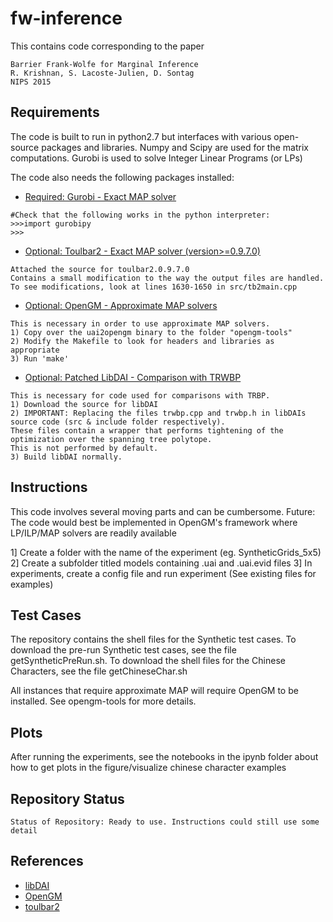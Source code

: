 # fw-inference

This contains code corresponding to the paper
```
Barrier Frank-Wolfe for Marginal Inference
R. Krishnan, S. Lacoste-Julien, D. Sontag
NIPS 2015
```
## Requirements
The code is built to run in python2.7 but interfaces with various open-source packages and libraries. 
Numpy and Scipy are used for the matrix computations. 
Gurobi is used to solve Integer Linear Programs (or LPs)

The code also needs the following packages installed:
* [Required: Gurobi - Exact MAP solver](http://www.gurobi.com/)

```
#Check that the following works in the python interpreter:
>>>import gurobipy
>>>
```
* [Optional: Toulbar2 - Exact MAP solver (version>=0.9.7.0)](https://mulcyber.toulouse.inra.fr/projects/toulbar2/)
```
Attached the source for toulbar2.0.9.7.0 
Contains a small modification to the way the output files are handled.
To see modifications, look at lines 1630-1650 in src/tb2main.cpp
```

* [Optional: OpenGM - Approximate MAP solvers](http://hci.iwr.uni-heidelberg.de/opengm2/)
```
This is necessary in order to use approximate MAP solvers. 
1) Copy over the uai2opengm binary to the folder "opengm-tools" 
2) Modify the Makefile to look for headers and libraries as appropriate
3) Run 'make'
```

* [Optional: Patched LibDAI - Comparison with TRWBP](https://staff.fnwi.uva.nl/j.m.mooij/libDAI/)
```
This is necessary for code used for comparisons with TRBP. 
1) Download the source for libDAI
2) IMPORTANT: Replacing the files trwbp.cpp and trwbp.h in libDAIs source code (src & include folder respectively). 
These files contain a wrapper that performs tightening of the optimization over the spanning tree polytope. 
This is not performed by default.
3) Build libDAI normally. 
```

## Instructions
This code involves several moving parts and can be cumbersome. 
Future: The code would best be implemented in OpenGM's framework where LP/ILP/MAP solvers are readily available 

1] Create a folder with the name of the experiment (eg. SyntheticGrids_5x5)
2] Create a subfolder titled models containing .uai and .uai.evid files 
3] In experiments, create a config file and run experiment (See existing files for examples)

## Test Cases
The repository contains the shell files for the Synthetic test cases. To download 
the pre-run Synthetic test cases, see the file getSyntheticPreRun.sh.
To download the shell files for the Chinese Characters, see the file getChineseChar.sh

All instances that require approximate MAP will require OpenGM to be installed. See opengm-tools for
more details. 

## Plots
After running the experiments, see the notebooks in the ipynb folder about how to get plots in the figure/visualize
chinese character examples

## Repository Status
```
Status of Repository: Ready to use. Instructions could still use some detail
```

## References
- [libDAI](https://staff.fnwi.uva.nl/j.m.mooij/libDAI/)
- [OpenGM](http://hci.iwr.uni-heidelberg.de/opengm2/)
- [toulbar2](https://mulcyber.toulouse.inra.fr/)
